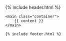 <!DOCTYPE html>
<html lang="en">
<head>
    <meta charset="UTF-8">
    <meta name="viewport" content="width=device-width, initial-scale=1.0">
    <title>{{ page.title }} | {{ site.title }}</title>
    <link rel="stylesheet" href="{{ '/assets/css/style.css' | relative_url }}">
</head>
<body>
    {% include header.html %}
    
    <main class="container">
        {{ content }}
    </main>

    {% include footer.html %}
</body>
</html>
